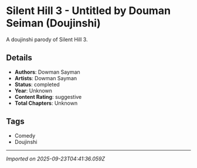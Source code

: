 # Silent Hill 3 - Untitled by Douman Seiman (Doujinshi)

A doujinshi parody of Silent Hill 3.

## Details
- **Authors**: Dowman Sayman
- **Artists**: Dowman Sayman
- **Status**: completed
- **Year**: Unknown
- **Content Rating**: suggestive
- **Total Chapters**: Unknown

## Tags
- Comedy
- Doujinshi

---
*Imported on 2025-09-23T04:41:36.059Z*

